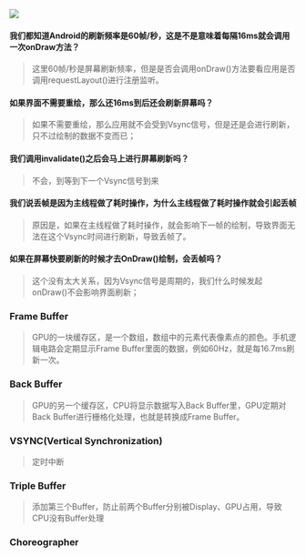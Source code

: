 ![](https://gitee.com/hysbtr/pic/raw/master/ui_refresh.png)

#### 我们都知道Android的刷新频率是60帧/秒，这是不是意味着每隔16ms就会调用一次onDraw方法？
> 这里60帧/秒是屏幕刷新频率，但是是否会调用onDraw()方法要看应用是否调用requestLayout()进行注册监听。

#### 如果界面不需要重绘，那么还16ms到后还会刷新屏幕吗？
> 如果不需要重绘，那么应用就不会受到Vsync信号，但是还是会进行刷新，只不过绘制的数据不变而已；

#### 我们调用invalidate()之后会马上进行屏幕刷新吗？
> 不会，到等到下一个Vsync信号到来

#### 我们说丢帧是因为主线程做了耗时操作，为什么主线程做了耗时操作就会引起丢帧
> 原因是，如果在主线程做了耗时操作，就会影响下一帧的绘制，导致界面无法在这个Vsync时间进行刷新，导致丢帧了。

#### 如果在屏幕快要刷新的时候才去OnDraw()绘制，会丢帧吗？
> 这个没有太大关系，因为Vsync信号是周期的，我们什么时候发起onDraw()不会影响界面刷新；

### Frame Buffer
> GPU的一块缓存区，是一个数组，数组中的元素代表像素点的颜色。手机逻辑电路会定期显示Frame Buffer里面的数据，例如60Hz，就是每16.7ms刷新一次。

### Back Buffer
> GPU的另一个缓存区，CPU将显示数据写入Back Buffer里，GPU定期对Back Buffer进行栅格化处理，也就是转换成Frame Buffer。

### VSYNC(Vertical Synchronization)
> 定时中断

### Triple Buffer
> 添加第三个Buffer，防止前两个Buffer分别被Display、GPU占用，导致CPU没有Buffer处理

### Choreographer

